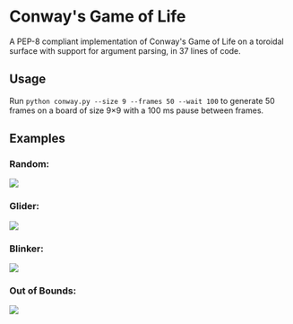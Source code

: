 # Conway's Game of Life

A PEP-8 compliant implementation of Conway's Game of Life on a toroidal surface with support for argument parsing, in 37 lines of code.

## Usage
Run
```python conway.py --size 9 --frames 50 --wait 100``` to generate 50 frames on a board of size 9×9 with a 100 ms pause between frames.

## Examples
### Random:
![](images/random.gif)
### Glider:
![](images/glider.gif)
### Blinker:
![](images/blinker.gif)
### Out of Bounds:
![](images/oob.gif)